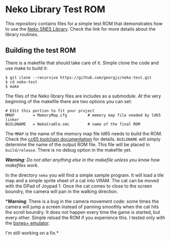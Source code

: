 # Neko Library Test ROM

This repository contains files for a simple test ROM that demonstrates how to use the [Neko SNES Library](https://github.com/georgjz/neko). Check the link for more details about the library routines.

## Building the test ROM
There is a makefile that should take care of it. Simple clone the code and use make to build it:
```
$ git clone --recursive https://github.com/georgjz/neko-test.git
$ cd neko-test
$ make
```
The files of the Neko library files are includes as a submodule. At the very beginning of the makefile there are two options you can set:
```
# Edit this portion to fit your project
MMAP		= MemoryMap.cfg			# memory map file needed by ld65 linker
BUILDNAME	= NekoCradle.smc     	# name of the final ROM
```
The `MMAP` is the name of the memory map file ld65 needs to build the ROM. Check the [cc65 toolchain documentation](https://cc65.github.io/doc/) for details. `BUILDNAME` will simply determine the name of the output ROM file. This file will be placed in `build/release`. There is no debug option in the makefile yet.

*__Warning__: Do not alter anything else in the makefile unless you know how makefiles work.*  

In the directory `neko` you will find a simple sample program. It will load a tile map and a simple sprite sheet of a cat into VRAM. The cat can be moved with the DPad of Joypad 1. Once the cat comes to close to the screen boundry, the camera will pan in the walking direction.

*__Warning__: There is a bug in the camera movement code: some times the camera will jump a screen instead of panning smoothly when the cat hits the scroll boundry. It does not happen every time the game is started, but every other. Simple reload the ROM if you experience this. I tested only with the [bsnes+ emulator](https://github.com/devinacker/bsnes-plus).

I'm still working on a fix.*
